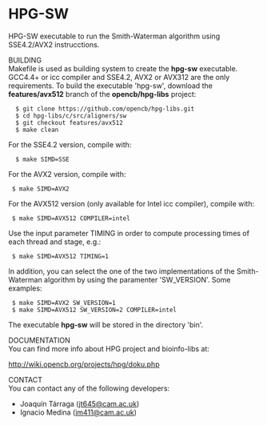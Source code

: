 HPG-SW
========

HPG-SW executable to run the Smith-Waterman algorithm using SSE4.2/AVX2 instrucctions.

BUILDING  
Makefile is used as building system to create the **hpg-sw** executable.  
GCC4.4+ or icc compiler and SSE4.2, AVX2 or AVX312 are the only requirements.
To build the executable 'hpg-sw', download the **features/avx512** branch of the **opencb/hpg-libs** project:  
```
  $ git clone https://github.com/opencb/hpg-libs.git
  $ cd hpg-libs/c/src/aligners/sw
  $ git checkout features/avx512
  $ make clean
```
For the SSE4.2 version, compile with:  
```
  $ make SIMD=SSE
```

For the AVX2 version, compile with:  
```
 $ make SIMD=AVX2
```

For the AVX512 version (only available for Intel icc compiler), compile with:  
```
 $ make SIMD=AVX512 COMPILER=intel
```

Use the input parameter TIMING in order to compute processing times of each thread and stage, e.g.:  
```
 $ make SIMD=AVX512 TIMING=1
```

In addition, you can select the one of the two implementations of the Smith-Waterman algorithm by using the paramenter 'SW_VERSION'.
Some examples:
```
 $ make SIMD=AVX2 SW_VERSION=1
 $ make SIMD=AVX512 SW_VERSION=2 COMPILER=intel
```

The executable **hpg-sw** will be stored in the directory 'bin'.


DOCUMENTATION  
You can find more info about HPG project and bioinfo-libs at:  

 http://wiki.opencb.org/projects/hpg/doku.php


CONTACT  
You can contact any of the following developers:  
 * Joaquín Tárraga (jt645@cam.ac.uk)
 * Ignacio Medina (im411@cam.ac.uk)
